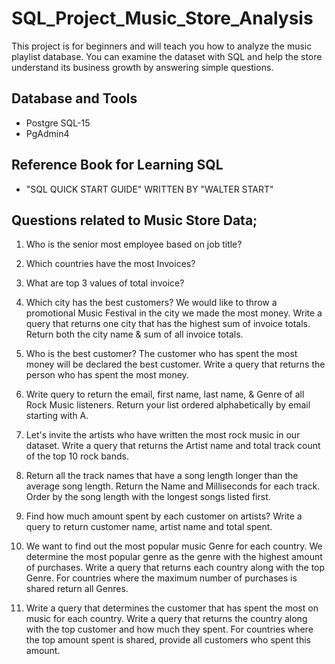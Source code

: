 # SQL_Project_Music_Store_Analysis



This project is for beginners and will teach you how to analyze the music playlist database. You can examine the dataset with SQL and help the store understand its business growth by answering simple questions.



## Database and Tools
* Postgre SQL-15
* PgAdmin4


## Reference Book for Learning SQL

* "SQL QUICK START GUIDE" WRITTEN BY "WALTER START"


## Questions related to Music Store Data;
  

1. Who is the senior most employee based on job title?

2. Which countries have the most Invoices?

3. What are top 3 values of total invoice?

4. Which city has the best customers? We would like to throw a promotional Music 
Festival in the city we made the most money. Write a query that returns one city that 
has the highest sum of invoice totals. Return both the city name & sum of all invoice 
totals.

5. Who is the best customer? The customer who has spent the most money will be 
declared the best customer. Write a query that returns the person who has spent the 
most money.

6. Write query to return the email, first name, last name, & Genre of all Rock Music 
listeners. Return your list ordered alphabetically by email starting with A.

7. Let's invite the artists who have written the most rock music in our dataset. Write a 
query that returns the Artist name and total track count of the top 10 rock bands.

8. Return all the track names that have a song length longer than the average song length. 
Return the Name and Milliseconds for each track. Order by the song length with the 
longest songs listed first.


9. Find how much amount spent by each customer on artists? Write a query to return
customer name, artist name and total spent.

10. We want to find out the most popular music Genre for each country. We determine the 
most popular genre as the genre with the highest amount of purchases. Write a query 
that returns each country along with the top Genre. For countries where the maximum 
number of purchases is shared return all Genres.

11. Write a query that determines the customer that has spent the most on music for each 
country. Write a query that returns the country along with the top customer and how
much they spent. For countries where the top amount spent is shared, provide all 
customers who spent this amount.
